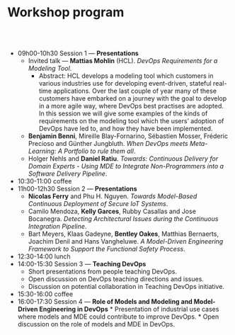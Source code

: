 # Workshop program

<br />

<br />

  * 09h00-10h30 Session 1 — **Presentations**
    * Invited talk — **Mattias Mohlin** (HCL). _DevOps Requirements for a Modeling Tool_.
      * Abstract: HCL develops a modeling tool which customers in various industries use for developing event-driven, stateful real-time applications. Over the last couple of year many of these customers have embarked on a journey with the goal to develop in a more agile way, where DevOps best practises are adopted. In this session we will give some examples of the kinds of requirements on the modeling tool which the users’ adoption of DevOps have led to, and how they have been implemented.
    * **Benjamin Benni**, Mireille Blay-Fornarino, Sébastien Mosser, Fréderic Precioso and Günther Jungbluth. _When DevOps meets Meta-Learning: A Portfolio to rule them all_.
    * Holger Nehls and **Daniel Ratiu**. _Towards: Continuous Delivery for Domain Experts - Using MDE to Integrate Non-Programmers into a Software Delivery Pipeline_.
  * 10:30-11:00 coffee
  * 11h00-12h30 Session 2 — **Presentations**
    * **Nicolas Ferry** and Phu H. Nguyen. _Towards Model-Based Continuous Deployment of Secure IoT Systems_.
    * Camilo Mendoza, **Kelly Garces**, Rubby Casallas and Jose Bocanegra. _Detecting Architectural Issues during the Continuous Integration Pipeline_.
    * Bart Meyers, Klaas Gadeyne, **Bentley Oakes**, Matthias Bernaerts, Joachim Denil and Hans Vangheluwe. _A Model-Driven Engineering Framework to Support the Functional Safety Process_.
  * 12:30-14:00 lunch
  * 14:00-15:30 Session 3 — **Teaching DevOps**
    * Short presentations from people teaching DevOps.
    * Open discussion on DevOps teaching directions and issues.
    * Discussion on potential collaboration in Teaching DevOps initiative.
  * 15:30-16:00 coffee
  *  16:00-17:30 Session 4 — **Role of Models and Modeling and Model-Driven Engineering in DevOps**
    * Presentation of industrial use cases where models and MDE could contribute to improve DevOps.
    * Open discussion on the role of models and MDE in DevOps.
